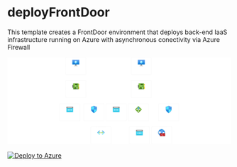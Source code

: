 # deployFrontDoor
This template creates a FrontDoor environment that deploys back-end IaaS infrastructure running on Azure with asynchronous conectivity via Azure Firewall  

![alt image](https://github.com/Diego-Calvo/deployFrontDoor/blob/dc3aa9f1da52d43656e751df9c9bc5119bfdc625/resourceGroupName.png)

[![Deploy to Azure](https://aka.ms/deploytoazurebutton)](https://portal.azure.com/#create/Microsoft.Template/uri/https%3A%2F%2Fraw.githubusercontent.com%2FDiego-Calvo%2FdeployFrontDoor%2Fmain%2Ftemplate.json)
